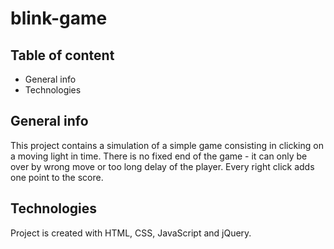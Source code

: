 # blink-game

## Table of content
* General info
* Technologies

## General info
This project contains a simulation of a simple game consisting in clicking on a moving light in time. 
There is no fixed end of the game - it can only be over by wrong move or too long delay of the player.
Every right click adds one point to the score.

## Technologies
Project is created with HTML, CSS, JavaScript and jQuery.
